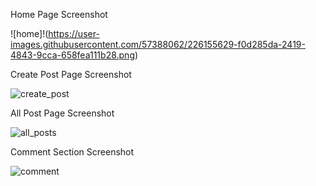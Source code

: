 Home Page Screenshot

![home]!(https://user-images.githubusercontent.com/57388062/226155629-f0d285da-2419-4843-9cca-658fea111b28.png)


Create Post Page Screenshot

![create_post](https://user-images.githubusercontent.com/57388062/226154895-f7ac03c1-c407-4b2d-91ac-c8fbcbb37b50.png)


All Post Page Screenshot

![all_posts](https://user-images.githubusercontent.com/57388062/226154906-71071266-18b0-4823-9dab-2cf7fd98fdab.png)


Comment Section Screenshot

![comment](https://user-images.githubusercontent.com/57388062/226154917-b63062e8-351f-4334-8435-dc5c130a53d5.png)
